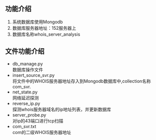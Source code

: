 ## 功能介绍

1. 系统数据库使用Mongodb
2. 数据库服务器地址：152服务器上
3. 数据库名称whois_server_analysis


## 文件功能介绍

* db_manage.py   
    数据库操作文件
* insert_source_svr.py  
    将文件中的WHOIS服务器地址存入到Mongodb数据库中,collection名称com_svr.
* net_state.py  
    网络延迟探测
* reverse_ip.py  
    探测whois服务器域名的ip地址列表，并更新数据库
* server_probe.py   
    对ip的43端口进行tcp扫描
* com_svr.txt   
    com的二级WHOIS服务器地址
